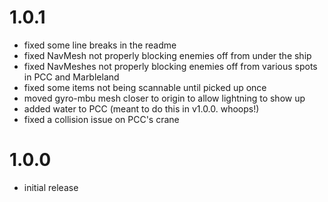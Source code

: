 # 1.0.1
+ fixed some line breaks in the readme
+ fixed NavMesh not properly blocking enemies off from under the ship
+ fixed NavMeshes not properly blocking enemies off from various spots in PCC and Marbleland
+ fixed some items not being scannable until picked up once
+ moved gyro-mbu mesh closer to origin to allow lightning to show up
+ added water to PCC (meant to do this in v1.0.0. whoops!)
+ fixed a collision issue on PCC's crane

# 1.0.0
+ initial release